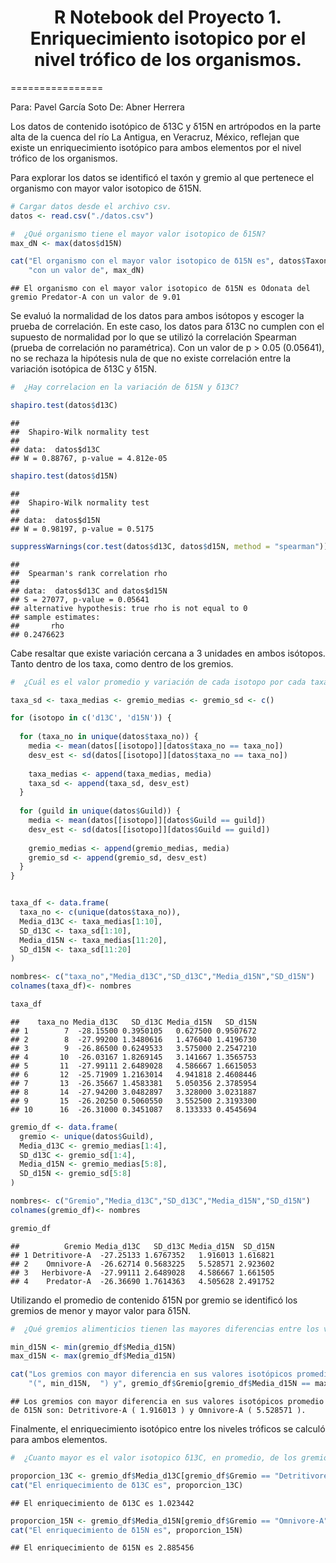 <center>  
<h1>  
R Notebook del Proyecto 1. Enriquecimiento isotopico por el nivel
trófico de los organismos.  
</h1>  
</center>
================

Para: Pavel García Soto De: Abner Herrera

Los datos de contenido isotópico de δ13C y δ15N en artrópodos en la
parte alta de la cuenca del río La Antigua, en Veracruz, México,
reflejan que existe un enriquecimiento isotópico para ambos elementos
por el nivel trófico de los organismos.

Para explorar los datos se identificó el taxón y gremio al que pertenece
el organismo con mayor valor isotopico de δ15N.

``` r
# Cargar datos desde el archivo csv.
datos <- read.csv("./datos.csv")

#  ¿Qué organismo tiene el mayor valor isotopico de δ15N?
max_dN <- max(datos$d15N)

cat("El organismo con el mayor valor isotopico de δ15N es", datos$Taxon[datos$d15N == max_dN], "del gremio", datos$Guild[datos$d15N == max_dN],
    "con un valor de", max_dN)
```

    ## El organismo con el mayor valor isotopico de δ15N es Odonata del gremio Predator-A con un valor de 9.01

Se evaluó la normalidad de los datos para ambos isótopos y escoger la
prueba de correlación. En este caso, los datos para δ13C no cumplen con
el supuesto de normalidad por lo que se utilizó la correlación Spearman
(prueba de correlación no paramétrica). Con un valor de p \> 0.05
(0.05641), no se rechaza la hipótesis nula de que no existe correlación
entre la variación isotópica de δ13C y δ15N.

``` r
#  ¿Hay correlacion en la variación de δ15N y δ13C?

shapiro.test(datos$d13C)
```

    ## 
    ##  Shapiro-Wilk normality test
    ## 
    ## data:  datos$d13C
    ## W = 0.88767, p-value = 4.812e-05

``` r
shapiro.test(datos$d15N)
```

    ## 
    ##  Shapiro-Wilk normality test
    ## 
    ## data:  datos$d15N
    ## W = 0.98197, p-value = 0.5175

``` r
suppressWarnings(cor.test(datos$d13C, datos$d15N, method = "spearman")) # No se rechaza Ho, no hay correlación.
```

    ## 
    ##  Spearman's rank correlation rho
    ## 
    ## data:  datos$d13C and datos$d15N
    ## S = 27077, p-value = 0.05641
    ## alternative hypothesis: true rho is not equal to 0
    ## sample estimates:
    ##       rho 
    ## 0.2476623

Cabe resaltar que existe variación cercana a 3 unidades en ambos
isótopos. Tanto dentro de los taxa, como dentro de los gremios.

``` r
#  ¿Cuál es el valor promedio y variación de cada isotopo por cada taxa y por cada gremio alimenticio?

taxa_sd <- taxa_medias <- gremio_medias <- gremio_sd <- c()

for (isotopo in c('d13C', 'd15N')) {
  
  for (taxa_no in unique(datos$taxa_no)) {
    media <- mean(datos[[isotopo]][datos$taxa_no == taxa_no])
    desv_est <- sd(datos[[isotopo]][datos$taxa_no == taxa_no])
    
    taxa_medias <- append(taxa_medias, media)
    taxa_sd <- append(taxa_sd, desv_est)
  }
  
  for (guild in unique(datos$Guild)) {
    media <- mean(datos[[isotopo]][datos$Guild == guild])
    desv_est <- sd(datos[[isotopo]][datos$Guild == guild])
    
    gremio_medias <- append(gremio_medias, media)
    gremio_sd <- append(gremio_sd, desv_est)
  }
}


taxa_df <- data.frame(
  taxa_no <- c(unique(datos$taxa_no)),
  Media_d13C <- taxa_medias[1:10],
  SD_d13C <- taxa_sd[1:10],
  Media_d15N <- taxa_medias[11:20],
  SD_d15N <- taxa_sd[11:20]
)

nombres<- c("taxa_no","Media_d13C","SD_d13C","Media_d15N","SD_d15N")
colnames(taxa_df)<- nombres

taxa_df
```

    ##    taxa_no Media_d13C   SD_d13C Media_d15N   SD_d15N
    ## 1        7  -28.15500 0.3950105   0.627500 0.9507672
    ## 2        8  -27.99200 1.3480616   1.476040 1.4196730
    ## 3        9  -26.86500 0.6249533   3.575000 2.2547210
    ## 4       10  -26.03167 1.8269145   3.141667 1.3565753
    ## 5       11  -27.99111 2.6489028   4.586667 1.6615053
    ## 6       12  -25.71909 1.2163014   4.941818 2.4608446
    ## 7       13  -26.35667 1.4583381   5.050356 2.3785954
    ## 8       14  -27.94200 3.0482897   3.328000 3.0231887
    ## 9       15  -26.20250 0.5060550   3.552500 2.3193300
    ## 10      16  -26.31000 0.3451087   8.133333 0.4545694

``` r
gremio_df <- data.frame(
  gremio <- unique(datos$Guild),
  Media_d13C <- gremio_medias[1:4],
  SD_d13C <- gremio_sd[1:4],
  Media_d15N <- gremio_medias[5:8],
  SD_d15N <- gremio_sd[5:8]
)

nombres<- c("Gremio","Media_d13C","SD_d13C","Media_d15N","SD_d15N")
colnames(gremio_df)<- nombres

gremio_df
```

    ##          Gremio Media_d13C   SD_d13C Media_d15N  SD_d15N
    ## 1 Detritivore-A  -27.25133 1.6767352   1.916013 1.616821
    ## 2    Omnivore-A  -26.62714 0.5683225   5.528571 2.923602
    ## 3   Herbivore-A  -27.99111 2.6489028   4.586667 1.661505
    ## 4    Predator-A  -26.36690 1.7614363   4.505628 2.491752

Utilizando el promedio de contenido δ15N por gremio se identificó los
gremios de menor y mayor valor para δ15N.

``` r
#  ¿Qué gremios alimenticios tienen las mayores diferencias entre los valores isotopicos de δ15N?

min_d15N <- min(gremio_df$Media_d15N)
max_d15N <- max(gremio_df$Media_d15N)

cat("Los gremios con mayor diferencia en sus valores isotópicos promedio de δ15N son:", gremio_df$Gremio[gremio_df$Media_d15N == min_d15N], 
    "(", min_d15N,  ") y", gremio_df$Gremio[gremio_df$Media_d15N == max_d15N], "(", max_d15N, ").")
```

    ## Los gremios con mayor diferencia en sus valores isotópicos promedio de δ15N son: Detritivore-A ( 1.916013 ) y Omnivore-A ( 5.528571 ).

Finalmente, el enriquecimiento isotópico entre los niveles tróficos se
calculó para ambos elementos.

``` r
#  ¿Cuanto mayor es el valor isotopico δ13C, en promedio, de los gremios tróficos con menor y mayor valor isotopico de δ15N?

proporcion_13C <- gremio_df$Media_d13C[gremio_df$Gremio == "Detritivore-A"] / gremio_df$Media_d13C[gremio_df$Gremio == "Omnivore-A"]
cat("El enriquecimiento de δ13C es", proporcion_13C)
```

    ## El enriquecimiento de δ13C es 1.023442

``` r
proporcion_15N <- gremio_df$Media_d15N[gremio_df$Gremio == "Omnivore-A"] / gremio_df$Media_d15N[gremio_df$Gremio == "Detritivore-A"]
cat("El enriquecimiento de δ15N es", proporcion_15N)
```

    ## El enriquecimiento de δ15N es 2.885456
